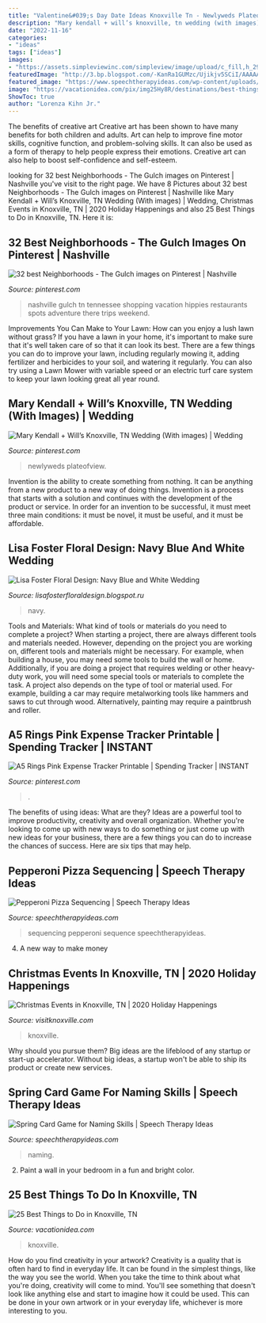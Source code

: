 ```yaml
---
title: "Valentine&#039;s Day Date Ideas Knoxville Tn - Newlyweds Plateofview"
description: "Mary kendall + will’s knoxville, tn wedding (with images)"
date: "2022-11-16"
categories:
- "ideas"
tags: ["ideas"]
images:
- "https://assets.simpleviewinc.com/simpleview/image/upload/c_fill,h_295,q_60,w_278/v1/clients/knoxville/temp_00f53bee-1446-49fc-be78-d07be2d828ce.jpg"
featuredImage: "http://3.bp.blogspot.com/-KanRa1GUMzc/Ujikjv5SCiI/AAAAAAAADDQ/M2KW0qsvxpo/s1600/Brannick_Collins_JoPhoto_ct2a2096edit3_low.jpg"
featured_image: "https://www.speechtherapyideas.com/wp-content/uploads/2011/06/pizza-sequence-450x300.png"
image: "https://vacationidea.com/pix/img25Hy8R/destinations/best-things-to-do-in-knoxville-tn_g13_mobi.jpg"
ShowToc: true
author: "Lorenza Kihn Jr."
---
```



The benefits of creative art
Creative art has been shown to have many benefits for both children and adults. Art can help to improve fine motor skills, cognitive function, and problem-solving skills. It can also be used as a form of therapy to help people express their emotions. Creative art can also help to boost self-confidence and self-esteem.

	

		
looking for 32 best Neighborhoods - The Gulch images on Pinterest | Nashville you've visit to the right page. We have 8 Pictures about 32 best Neighborhoods - The Gulch images on Pinterest | Nashville like Mary Kendall + Will’s Knoxville, TN Wedding (With images) | Wedding, Christmas Events in Knoxville, TN | 2020 Holiday Happenings and also 25 Best Things to Do in Knoxville, TN. Here it is:
		
    
## 32 Best Neighborhoods - The Gulch Images On Pinterest | Nashville

<img loading=lazy src="https://i.pinimg.com/736x/c8/17/55/c817556791edd2dafb01b96b3b6e6acb--the-gulch-nashville-tennessee-vacation.jpg" onerror="this.onerror=null;this.src='https://tse2.mm.bing.net/th?id=OIP.wg3Bvz70j5-kjaUDV8jvRwHaGE&amp;pid=15.1';" alt="32 best Neighborhoods - The Gulch images on Pinterest | Nashville">

_Source: pinterest.com_

>nashville gulch tn tennessee shopping vacation hippies restaurants spots adventure there trips weekend. 

	

Improvements You Can Make to Your Lawn: How can you enjoy a lush lawn without grass?
If you have a lawn in your home, it's important to make sure that it's well taken care of so that it can look its best. There are a few things you can do to improve your lawn, including regularly mowing it, adding fertilizer and herbicides to your soil, and watering it regularly. You can also try using a Lawn Mower with variable speed or an electric turf care system to keep your lawn looking great all year round.

    
## Mary Kendall + Will’s Knoxville, TN Wedding (With Images) | Wedding

<img loading=lazy src="https://i.pinimg.com/736x/91/f0/93/91f0935418aed7c5a27eadaca243b5da--newlyweds-wedding-parties.jpg" onerror="this.onerror=null;this.src='https://tse3.mm.bing.net/th?id=OIP.GQjh4-2IktN7zu-N23zGXAHaE8&amp;pid=15.1';" alt="Mary Kendall + Will’s Knoxville, TN Wedding (With images) | Wedding">

_Source: pinterest.com_

>newlyweds plateofview. 

	

Invention is the ability to create something from nothing. It can be anything from a new product to a new way of doing things. Invention is a process that starts with a solution and continues with the development of the product or service. In order for an invention to be successful, it must meet three main conditions: it must be novel, it must be useful, and it must be affordable.

    
## Lisa Foster Floral Design: Navy Blue And White Wedding

<img loading=lazy src="http://3.bp.blogspot.com/-KanRa1GUMzc/Ujikjv5SCiI/AAAAAAAADDQ/M2KW0qsvxpo/s1600/Brannick_Collins_JoPhoto_ct2a2096edit3_low.jpg" onerror="this.onerror=null;this.src='https://tse4.mm.bing.net/th?id=OIP.X8oOHvUBAi0UOEEvWvEUCQHaE8&amp;pid=15.1';" alt="Lisa Foster Floral Design: Navy Blue and White Wedding">

_Source: lisafosterfloraldesign.blogspot.ru_

>navy. 

	

Tools and Materials: What kind of tools or materials do you need to complete a project?
When starting a project, there are always different tools and materials needed. However, depending on the project you are working on, different tools and materials might be necessary.  For example, when building a house, you may need some tools to build the wall or home.  Additionally, if you are doing a project that requires welding or other heavy-duty work, you will need some special tools or materials to complete the task.   A project also depends on the type of tool or material used. For example, building a car may require metalworking tools like hammers and saws to cut through wood. Alternatively, painting may require a paintbrush and roller.

    
## A5 Rings Pink Expense Tracker Printable | Spending Tracker | INSTANT

<img loading=lazy src="https://i.pinimg.com/736x/3b/a6/7a/3ba67a5ab5fcf33b05989187c6ba1d58.jpg" onerror="this.onerror=null;this.src='https://tse2.mm.bing.net/th?id=OIP.aFFpoEHlwcJpYg1p7rfKZQHaFy&amp;pid=15.1';" alt="A5 Rings Pink Expense Tracker Printable | Spending Tracker | INSTANT">

_Source: pinterest.com_

>. 

	

The benefits of using ideas: What are they?
Ideas are a powerful tool to improve productivity, creativity and overall organization. Whether you're looking to come up with new ways to do something or just come up with new ideas for your business, there are a few things you can do to increase the chances of success. Here are six tips that may help.

    
## Pepperoni Pizza Sequencing | Speech Therapy Ideas

<img loading=lazy src="https://www.speechtherapyideas.com/wp-content/uploads/2011/06/pizza-sequence-450x300.png" onerror="this.onerror=null;this.src='https://tse2.mm.bing.net/th?id=OIP.GDE0osz1BabyaWh2CNQ4AAAAAA&amp;pid=15.1';" alt="Pepperoni Pizza Sequencing | Speech Therapy Ideas">

_Source: speechtherapyideas.com_

>sequencing pepperoni sequence speechtherapyideas. 

	

4. A new way to make money 

    
## Christmas Events In Knoxville, TN | 2020 Holiday Happenings

<img loading=lazy src="https://assets.simpleviewinc.com/simpleview/image/upload/c_fill,h_295,q_60,w_278/v1/clients/knoxville/temp_00f53bee-1446-49fc-be78-d07be2d828ce.jpg" onerror="this.onerror=null;this.src='https://tse4.mm.bing.net/th?id=OIP.fI2L054jDvhQWn25gMRKeQAAAA&amp;pid=15.1';" alt="Christmas Events in Knoxville, TN | 2020 Holiday Happenings">

_Source: visitknoxville.com_

>knoxville. 

	

Why should you pursue them?
Big ideas are the lifeblood of any startup or start-up accelerator. Without big ideas, a startup won't be able to ship its product or create new services.

    
## Spring Card Game For Naming Skills | Speech Therapy Ideas

<img loading=lazy src="https://www.speechtherapyideas.com/wp-content/uploads/2016/04/spring-name-cards-450x300.png" onerror="this.onerror=null;this.src='https://tse2.mm.bing.net/th?id=OIP.Mwag90lZ0TktnYAuwhRJEwHaE8&amp;pid=15.1';" alt="Spring Card Game for Naming Skills | Speech Therapy Ideas">

_Source: speechtherapyideas.com_

>naming. 

	

2. Paint a wall in your bedroom in a fun and bright color.

    
## 25 Best Things To Do In Knoxville, TN

<img loading=lazy src="https://vacationidea.com/pix/img25Hy8R/destinations/best-things-to-do-in-knoxville-tn_g13_mobi.jpg" onerror="this.onerror=null;this.src='https://tse1.mm.bing.net/th?id=OIP.0j6eDllptyXDvVQKt36N4wAAAA&amp;pid=15.1';" alt="25 Best Things to Do in Knoxville, TN">

_Source: vacationidea.com_

>knoxville. 

	

How do you find creativity in your artwork?
Creativity is a quality that is often hard to find in everyday life. It can be found in the simplest things, like the way you see the world. When you take the time to think about what you're doing, creativity will come to mind. You'll see something that doesn't look like anything else and start to imagine how it could be used. This can be done in your own artwork or in your everyday life, whichever is more interesting to you.

